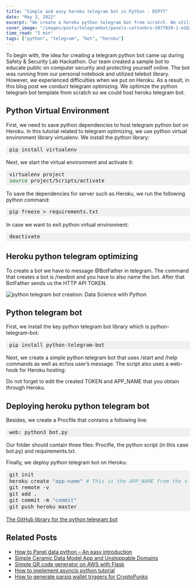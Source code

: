 ```yaml
---
title: "Simple and easy heroku telegram bot in Python - DSPYT"
date: "May 3, 2022"
excerpt: "We create a heroku python telegram bot from scratch. We utilize python telebot library and host the project on Heroku."
cover_image: "/images/posts/telegrambot/pexels-cottonbro-5077039-1-e1629301426265.webp"
time_read: "5 min"
tags: ["python", "telegram", "bot", "heroku"]
---
```


To begin with, the idea for creating a telegram python bot came up during Safety & Security Lab Hackathon. Our team created a sample bot to educate public on computer security and protecting yourself online. The bot was running from our personal notebook and utilized telebot library. However, we experienced difficulties when we put on Heroku.
As a result, in this blog post we conduct telegram optimizing. We optimize the python telegram bot template from scratch so we could host heroku telegram bot.

## Python Virtual Environment

First, we need to save python dependencies to host telegram python bot on Heroku. In this tutorial related to telegram optimizing, we use python virtual environment library virtualenv. We install the python library:

<div style="background: #f0f0f0; overflow:auto;width:auto;border-width:.1em .1em .1em .8em;padding:.2em .6em;"><pre style="margin: 0; line-height: 125%">pip install virtualenv
</pre></div>

Next, we start the virtual environment and activate it:

<div style="background: #f0f0f0; overflow:auto;width:auto;border-width:.1em .1em .1em .8em;padding:.2em .6em;"><pre style="margin: 0; line-height: 125%">virtualenv project
<span style="color: #007020">source </span>project/Scripts/activate
</pre></div>

To save the dependencies for server such as Heroku, we run the following python command:

<div style="background: #f0f0f0; overflow:auto;width:auto;border-width:.1em .1em .1em .8em;padding:.2em .6em;"><pre style="margin: 0; line-height: 125%">pip freeze &gt; requirements.txt
</pre></div>

In case we want to exit python virtual environment:

<div style="background: #f0f0f0; overflow:auto;width:auto;border-width:.1em .1em .1em .8em;padding:.2em .6em;"><pre style="margin: 0; line-height: 125%">deactivate
</pre></div>

## Heroku python telegram optimizing

To create a bot we have to message @BotFather in telegram. The command that creates a bot is /newbot and you have to also name the bot. After that BotFather sends us the HTTP API TOKEN.

![python telegram bot creation: Data Science with Python](/images/posts/telegrambot/image-7.webp)

## Python telegram bot

First, we install the key python telegram bot library which is python-telegram-bot:

<div style="background: #f0f0f0; overflow:auto;width:auto;border-width:.1em .1em .1em .8em;padding:.2em .6em;"><pre style="margin: 0; line-height: 125%">pip install python-telegram-bot
</pre></div>

Next, we create a simple python telegram bot that uses /start and /help commands as well as echos user’s message. The script also uses a web-hook for Heroku hosting:

<script src="https://emgithub.com/embed.js?target=https%3A%2F%2Fgithub.com%2Fdspytdao%2FTelegram_bot_py_heroku%2Fblob%2Fmain%2Fbot.py&style=github&showBorder=on&showLineNumbers=on&showFileMeta=on&showCopy=on"></script>

Do not forget to edit the created TOKEN and APP_NAME that you obtain through Heroku.

## Deploying heroku python telegram bot

Besides, we create a Procfile that contains a following line:

<div style="background: #f0f0f0; overflow:auto;width:auto;border-width:.1em .1em .1em .8em;padding:.2em .6em;"><pre style="margin: 0; line-height: 125%">web: python3 bot.py
</pre></div>

Our folder should contain three files: Procifle, the python script (in this case bot.py) and requirements.txt.

Finally, we deploy python telegram bot on Heroku:

<div style="background: #f0f0f0; overflow:auto;width:auto;border-width:.1em .1em .1em .8em;padding:.2em .6em;"><pre style="margin: 0; line-height: 125%">git init
heroku create <span style="color: #4070a0">&quot;app-name&quot;</span> <span style="color: #60a0b0; font-style: italic"># This is the APP_NAME from the script</span>
git remote -v
git add .
git commit -m <span style="color: #4070a0">&quot;commit&quot;</span>
git push heroku master
</pre></div>

[The GitHub library for the python telegram bot](https://github.com/dspytdao/Telegram_bot_py_heroku)

## Related Posts

- [How to Panel data python – An easy introduction](https://dspyt.com/panel-data-econometrics-an-introduction-with-an-example-in-python)
- [Simple Ceramic Data Model App and Unstoppable Domains](https://dspyt.com/simple-app-with-ceramic-data-model-and-unstoppable-domains)
- [Simple QR code generator on AWS with Flask](https://dspyt.com/simple-qr-code-generator-on-aws-with-flask)
- [How to implement asyncio python tutorial](https://dspyt.com/simple-asynchronous-python-webscraper-tutorial)
- [How to generate parsiq wallet triggers for CryptoPunks](https://dspyt.com/generating-fast-and-easy-parsiq-triggers-for-cryptopunks)
